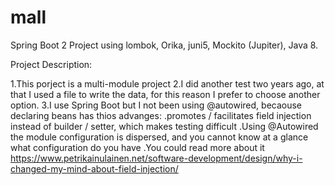 # mall

Spring Boot 2 Project using lombok, Orika, juni5, Mockito (Jupiter), Java 8.

Project Description:

1.This porject is a multi-module project
2.I did another test two years ago, at that I used a file to write the data, for this reason I prefer to choose another option. 
3.I use Spring Boot but I not been using @autowired, becaouse declaring beans has thios advanges:
  .promotes / facilitates field injection instead of builder / setter, which makes testing difficult
  .Using @Autowired the module configuration is dispersed, and you cannot know at a glance what configuration do you have
  .You could read more about it https://www.petrikainulainen.net/software-development/design/why-i-changed-my-mind-about-field-injection/
  
